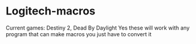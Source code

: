 # Logitech-macros
Current games: Destiny 2, Dead By Daylight
Yes these will work with any program that can make macros you just have to convert it 
